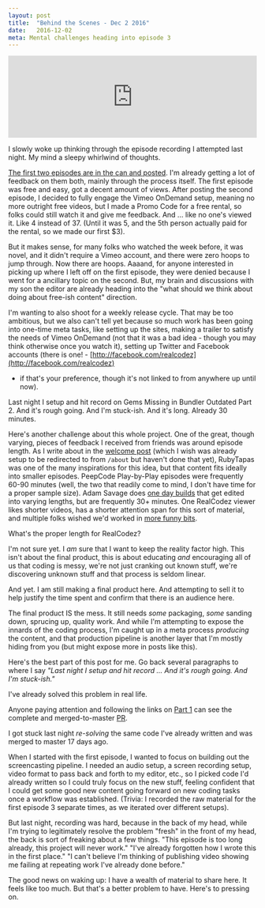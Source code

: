 ```yaml
---
layout: post
title:  "Behind the Scenes - Dec 2 2016"
date:   2016-12-02
meta: Mental challenges heading into episode 3 
---
```

<iframe width="100%" height="166" scrolling="no" frameborder="no" src="https://w.soundcloud.com/player/?url=https%3A//api.soundcloud.com/tracks/302003467&amp;color=000000&amp;auto_play=false&amp;hide_related=false&amp;show_comments=true&amp;show_user=true&amp;show_reposts=false"></iframe>

<br/>

I slowly woke up thinking through the episode recording I attempted last night. My mind a sleepy
whirlwind of thoughts.

[The first two episodes are in the can and posted](https://vimeo.com/ondemand/realcodez). I'm already 
getting a lot of feedback on them
both, mainly through the process itself. The first episode was free and easy, got a decent amount
of views. After posting the second episode, I decided to fully engage the Vimeo OnDemand setup,
meaning no more outright free videos, but I made a Promo Code for a free rental, so folks could
still watch it and give me feedback. And ... like no one's viewed it. Like 4 instead of 37. 
(Until it was 5, and the 5th person actually paid for the rental, so we made our first $3). 

But it makes sense, for many folks who watched the week before, it was novel, and it didn't require
a Vimeo account, and there were zero hoops to jump through. Now there are hoops. Aaaand, for 
anyone interested in picking up where I left off on the first episode, they were denied because
I went for a ancillary topic on the second. But, my brain and discussions with my son the editor
are already heading into the "what should we think about doing about free-ish content" direction.
 
I'm wanting to also shoot for a weekly release cycle. That may be too ambitious, but we also can't
tell yet because so much work has been going into one-time meta tasks, like setting up the sites,
making a trailer to satisfy the needs of Vimeo OnDemand (not that it was a bad idea - though you 
may think otherwise once you watch it), setting up
Twitter and Facebook accounts (there is one! - [http://facebook.com/realcodez](http://facebook.com/realcodez) 
- if that's your
preference, though it's not linked to from anywhere up until now).

Last night I setup and hit record on Gems Missing in Bundler Outdated Part 2. And it's rough going.
And I'm stuck-ish. And it's long. Already 30 minutes.

Here's another challenge about this whole project. One of the great, though varying, pieces of feedback 
I received from friends was around episode length. As I write about in the [welcome post](/2016/11/22/welcome-to-realcodez.html)
(which I wish was already setup to be redirected to from `/about` but haven't done that yet), RubyTapas
was one of the many inspirations for this idea, but that content fits ideally into smaller episodes.
PeepCode Play-by-Play episodes were frequently 60-90 minutes (well, the two that readily come to mind, I
don't have time for a proper sample size). Adam Savage does
[one day builds](https://www.youtube.com/watch?v=L9O3KWrvxKA) that get edited into varying lengths, but
are frequently 30+ minutes. One RealCodez viewer likes shorter videos, has a shorter attention span for
this sort of material, and multiple folks wished we'd worked in [more funny bits](https://www.youtube.com/watch?v=SND3v0i9uhE). 

What's the proper length for RealCodez?

I'm not sure yet. I _am_ sure that I want to keep the reality factor high. This isn't about
the final product, this is about educating _and_ encouraging all of us that coding is messy, we're
not just cranking out known stuff, we're discovering unknown stuff and that process is seldom linear.

And yet. I am still making a final product here. And attempting to sell it to help justify the
time spent and confirm that there is an audience here. 

The final product IS the mess. It still needs _some_ packaging, _some_ sanding down, sprucing up, 
quality work. And while I'm attempting to expose the innards of the coding process, I'm caught up
in a meta process _producing_ the content, and that production pipeline is another layer that I'm 
mostly hiding from you (but might expose more in posts like this).

Here's the best part of this post for me. Go back several paragraphs to where I say _"Last night I 
setup and hit record ... And it's rough going. And I'm stuck-ish."_ 

I've already solved this problem in real life.

Anyone paying attention and following the links on [Part 1](http://realcodez.com/2016/11/23/gems-missing-bundle-outdated-1-13-part-1.html)
can see the complete and merged-to-master [PR](https://github.com/bundler/bundler/pull/5105). 

I got stuck last night _re-solving_ the same code I've already written and was merged to master
17 days ago.
 
When I started with the first episode, I wanted to focus on building out the screencasting 
pipeline. I needed an audio setup, a screen recording setup, video format to pass back and
forth to my editor, etc., so I picked code I'd already written so I could truly focus on the new
stuff, feeling confident that I could get some good new content going forward on new coding
tasks once a workflow was established. (Trivia: I recorded the raw material for the
first episode 3 separate times, as we iterated over different setups).

But last night, recording was hard, because in the back of my head, while I'm trying to legitimately
resolve the problem "fresh" in the front of my head, the back is sort of freaking about a few
things. "This episode is too long already, this project will never work." "I've already forgotten
how I wrote this in the first place." 
"I can't believe I'm thinking of publishing video showing me failing at repeating work I've already done
before."

The good news on waking up: I have a wealth of material to share here. It feels like too much.
But that's a better problem to have. Here's to pressing on. 
